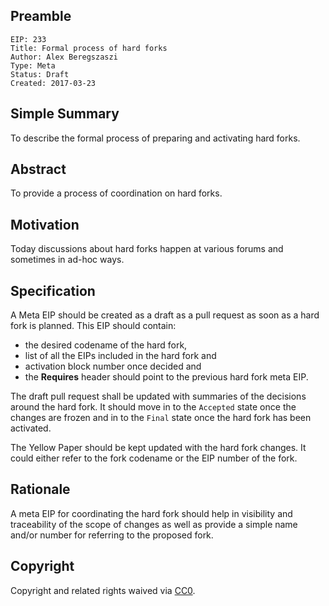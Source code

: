## Preamble

    EIP: 233
    Title: Formal process of hard forks
    Author: Alex Beregszaszi
    Type: Meta
    Status: Draft
    Created: 2017-03-23

## Simple Summary

To describe the formal process of preparing and activating hard forks.

## Abstract

To provide a process of coordination on hard forks.

## Motivation

Today discussions about hard forks happen at various forums and sometimes in ad-hoc ways.

## Specification

A Meta EIP should be created as a draft as a pull request as soon as a hard fork is planned. This EIP should contain:
- the desired codename of the hard fork,
- list of all the EIPs included in the hard fork and
- activation block number once decided and
- the **Requires** header should point to the previous hard fork meta EIP.

The draft pull request shall be updated with summaries of the decisions around the hard fork. It should move in to the `Accepted` state once the changes are frozen and in to the `Final` state once the hard fork has been activated.

The Yellow Paper should be kept updated with the hard fork changes. It could either refer to the fork codename or the EIP number of the fork.

## Rationale

A meta EIP for coordinating the hard fork should help in visibility and traceability of the scope of changes as well as provide a simple name and/or number for referring to the proposed fork.

## Copyright

Copyright and related rights waived via [CC0](https://creativecommons.org/publicdomain/zero/1.0/).
